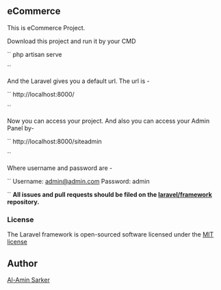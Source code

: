 ## eCommerce

This is eCommerce Project.

Download this project and run it by your CMD

``
php artisan serve

``

And the Laravel gives you a default url. The url is -

``
http://localhost:8000/

``

Now you can access your project. And also you can access your Admin Panel by-

``
http://localhost:8000/siteadmin

``

Where username and password are -

``
Username: admin@admin.com
Password: admin

``
**All issues and pull requests should be filed on the [laravel/framework](http://github.com/laravel/framework) repository.**

### License

The Laravel framework is open-sourced software licensed under the [MIT license](http://opensource.org/licenses/MIT)

## Author
[Al-Amin Sarker](http://parbona.net)
